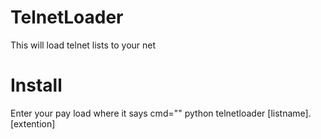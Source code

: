 # TelnetLoader

This will load telnet lists to your net

# Install

Enter your pay load where it says cmd=""
python telnetloader [listname].[extention]
